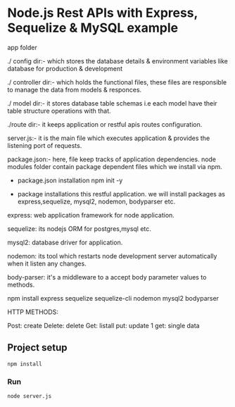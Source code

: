 # Node.js Rest APIs with Express, Sequelize & MySQL example



app folder

./ config dir:- which stores the database details & environment variables like database for production & development

./ controller dir:- which holds the functional files, these files are responsible to manage the data from models & responces.

./ model dir:- it stores database table schemas i.e each model have their table structure operations with that.

./route dir:- it keeps application or restful apis routes configuration.

server.js:- it is the main file which executes application & provides the listening port of requests.

package.json:- here, file keep tracks of application dependencies. node modules folder contain package dependent files which we install via npm.

* package.json installation npm init -y

* package installations 
         this restful application. we will install packages as express,sequelize, mysql2, nodemon, bodyparser etc.



express: web application framework for node application.

sequelize: its nodejs ORM for postgres,mysql etc.

mysql2: database driver for application.

nodemon: its tool which restarts node development server automatically when it listen any changes.

body-parser: it's a middleware to a accept body parameter values to methods.


npm install express sequelize sequelize-cli nodemon mysql2 bodyparser


HTTP METHODS:

Post: create
Delete: delete
Get: listall
put: update
1 get: single data


## Project setup
```
npm install
```

### Run
```
node server.js
```
